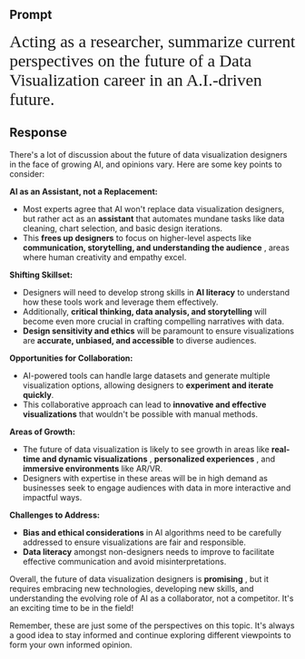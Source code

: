 
## Prompt

<span style="font-family:Papyrus; font-size:30px;"> Acting as a researcher, summarize current perspectives on the future of a Data Visualization career in an A.I.-driven future.</span>

## Response

There's a lot of discussion about the future of data visualization designers in the face of growing AI, and opinions vary. Here are some key points to consider:

**AI as an Assistant, not a Replacement:**

- Most experts agree that AI won't replace data visualization designers, but rather act as an **assistant** that automates mundane tasks like data cleaning, chart selection, and basic design iterations.
- This **frees up designers** to focus on higher-level aspects like **communication, storytelling, and understanding the audience** , areas where human creativity and empathy excel.

**Shifting Skillset:**

- Designers will need to develop strong skills in **AI literacy** to understand how these tools work and leverage them effectively.
- Additionally, **critical thinking, data analysis, and storytelling** will become even more crucial in crafting compelling narratives with data.
- **Design sensitivity and ethics** will be paramount to ensure visualizations are **accurate, unbiased, and accessible** to diverse audiences.

**Opportunities for Collaboration:**

- AI-powered tools can handle large datasets and generate multiple visualization options, allowing designers to **experiment and iterate quickly**.
- This collaborative approach can lead to **innovative and effective visualizations** that wouldn't be possible with manual methods.

**Areas of Growth:**

- The future of data visualization is likely to see growth in areas like **real-time and dynamic visualizations** , **personalized experiences** , and **immersive environments** like AR/VR.
- Designers with expertise in these areas will be in high demand as businesses seek to engage audiences with data in more interactive and impactful ways.

**Challenges to Address:**

- **Bias and ethical considerations** in AI algorithms need to be carefully addressed to ensure visualizations are fair and responsible.
- **Data literacy** amongst non-designers needs to improve to facilitate effective communication and avoid misinterpretations.

Overall, the future of data visualization designers is **promising** , but it requires embracing new technologies, developing new skills, and understanding the evolving role of AI as a collaborator, not a competitor. It's an exciting time to be in the field!

Remember, these are just some of the perspectives on this topic. It's always a good idea to stay informed and continue exploring different viewpoints to form your own informed opinion.
